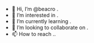 - 👋 Hi, I’m @beacro .
- 👀 I’m interested in .
- 🌱 I’m currently learning .
- 💞️ I’m looking to collaborate on .
- 📫 How to reach ..

<!---
beacro/beacro is a ✨ special ✨ repository because its `README.md` (this file) appears on your GitHub profile.
You can click the Preview link to take a look at your changes.
--->
